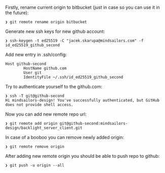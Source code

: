 Firstly, rename current origin to bitbucket (just in case so you can use it in the future):
```
❯ git remote rename origin bitbucket
```

Generate new ssh keys for new github account:
```
❯ ssh-keygen -t ed25519 -C "jacek.skarupa@mindsailors.com" -f id_ed25519_github_second
```

Add new entry in .ssh/config:
```
Host github-second
        HostName github.com
        User git
        IdentityFile ~/.ssh/id_ed25519_github_second
```

Try to authenticate yourself to the github.com:
```
❯ ssh -T git@github-second
Hi mindsailors-design! You've successfully authenticated, but GitHub does not provide shell access.
```

Now you can add new remote repo url:
```
❯ git remote add origin git@github-second:mindsailors-design/backlight_server_client.git
```

In case of a booboo you can remove newly added origin:
```
❯ git remote remove origin
```

After adding new remote origin you should be able to push repo to github:
```
❯ git push -u origin --all
```
